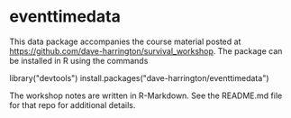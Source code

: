 # eventtimedata

This data package accompanies the course material posted at https://github.com/dave-harrington/survival_workshop.  The package can be installed in R using the commands

library("devtools")
install.packages("dave-harrington/eventtimedata")

The workshop notes are written in R-Markdown. See the README.md file for that repo for additional details.
